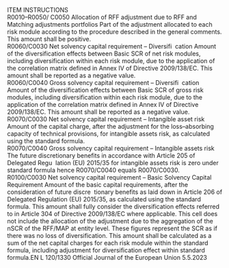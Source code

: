  
ITEM  INSTRUCTIONS  
R0010–R0050/ 
C0050  Allocation of RFF 
adjustment due to RFF 
and Matching 
adjustments portfolios  Part of the adjustment allocated to each risk module according to the procedure 
described in the general comments. 
This amount shall be positive.  
R0060/C0030  Net solvency capital 
requirement – Diversifi ­
cation  Amount of the diversification effects between Basic SCR of net risk modules, 
including diversification within each risk module, due to the application of the 
correlation matrix defined in Annex IV of Directive 2009/138/EC. 
This amount shall be reported as a negative value.  
R0060/C0040  Gross solvency capital 
requirement – Diversifi ­
cation  Amount of the diversification effects between Basic SCR of gross risk modules, 
including diversification within each risk module, due to the application of the 
correlation matrix defined in Annex IV of Directive 2009/138/EC. 
This amount shall be reported as a negative value.  
R0070/C0030  Net solvency capital 
requirement – Intangible 
asset risk  Amount of the capital charge, after the adjustment for the loss–absorbing capacity of 
technical provisions, for intangible assets risk, as calculated using the standard 
formula.  
R0070/C0040  Gross solvency capital 
requirement – Intangible 
assets risk  The future discretionary benefits in accordance with Article 205 of Delegated Regu ­
lation (EU) 2015/35 for intangible assets risk is zero under standard formula hence 
R0070/C0040 equals R0070/C0030.  
R0100/C0030  Net solvency capital 
requirement – Basic 
Solvency Capital 
Requirement  Amount of the basic capital requirements, after the consideration of future discre ­
tionary benefits as laid down in Article 206 of Delegated Regulation (EU) 2015/35, 
as calculated using the standard formula. 
This amount shall fully consider the diversification effects referred to in Article 304 
of Directive 2009/138/EC where applicable. 
This cell does not include the allocation of the adjustment due to the aggregation of 
the nSCR of the RFF/MAP at entity level. These figures represent the SCR as if there 
was no loss of diversification. 
This amount shall be calculated as a sum of the net capital charges for each risk 
module within the standard formula, including adjustment for diversification effect 
within standard formula.EN  L 120/1330 Official Journal of the European Union 5.5.2023